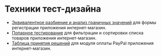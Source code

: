 # Техники тест-дизайна
- [Эквивалентное разбиение и анализ граничных значений](https://docs.google.com/spreadsheets/d/11sm--uKKjoGUB4pV4O1jPOUmXIpQ_c2Xqa3YWiQZVuw/edit?usp=sharing) для формы регистрации приложения интернет-магазин.
- [Попарное тестирование](https://docs.google.com/spreadsheets/d/1Ty1_j3y5d4sBzzS76xcMAgecV4CIe2BpFBXPq1tavT0/edit?usp=sharing) для фильтрации и сортировки списка товаров приложения интернет-магазин.
- [Таблица принятия решений](https://docs.google.com/spreadsheets/d/1RdAKBHd91aTL36ciTBMnShuoKw37cpKFPj6XYHf5qfw/edit?usp=sharing) для модуля оплаты PayPal приложения интернет-магазин.
